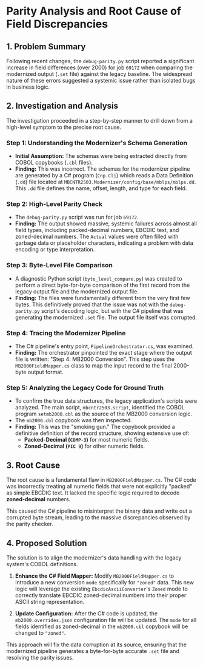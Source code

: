 # Parity Analysis and Root Cause of Field Discrepancies

## 1. Problem Summary

Following recent changes, the `debug-parity.py` script reported a significant increase in field differences (over 2000) for job `69172` when comparing the modernized output (`.set` file) against the legacy baseline. The widespread nature of these errors suggested a systemic issue rather than isolated bugs in business logic.

## 2. Investigation and Analysis

The investigation proceeded in a step-by-step manner to drill down from a high-level symptom to the precise root cause.

### Step 1: Understanding the Modernizer's Schema Generation

- **Initial Assumption:** The schemas were being extracted directly from COBOL copybooks (`.cbl` files).
- **Finding:** This was incorrect. The schemas for the modernizer pipeline are generated by a C# program (`Cnp.Cli`) which reads a Data Definition (`.dd`) file located at `MBCNTR2503.Modernizer/config/base/mblps/mblps.dd`. This `.dd` file defines the name, offset, length, and type for each field.

### Step 2: High-Level Parity Check

- The `debug-parity.py` script was run for job `69172`.
- **Finding:** The output showed massive, systemic failures across almost all field types, including packed-decimal numbers, EBCDIC text, and zoned-decimal numbers. The `Actual` values were often filled with garbage data or placeholder characters, indicating a problem with data encoding or type interpretation.

### Step 3: Byte-Level File Comparison

- A diagnostic Python script (`byte_level_compare.py`) was created to perform a direct byte-for-byte comparison of the first record from the legacy output file and the modernized output file.
- **Finding:** The files were fundamentally different from the very first few bytes. This definitively proved that the issue was not with the `debug-parity.py` script's decoding logic, but with the C# pipeline that was generating the modernized `.set` file. The output file itself was corrupted.

### Step 4: Tracing the Modernizer Pipeline

- The C# pipeline's entry point, `PipelineOrchestrator.cs`, was examined.
- **Finding:** The orchestrator pinpointed the exact stage where the output file is written: "Step 4: MB2000 Conversion". This step uses the `MB2000FieldMapper.cs` class to map the input record to the final 2000-byte output format.

### Step 5: Analyzing the Legacy Code for Ground Truth

- To confirm the true data structures, the legacy application's scripts were analyzed. The main script, `mbcntr2503.script`, identified the COBOL program `setmb2000.cbl` as the source of the MB2000 conversion logic.
- The `mb2000.cbl` copybook was then inspected.
- **Finding:** This was the "smoking gun." The copybook provided a definitive definition of the record structure, showing extensive use of:
    - **Packed-Decimal (`COMP-3`)** for most numeric fields.
    - **Zoned-Decimal (`PIC 9`)** for other numeric fields.

## 3. Root Cause

The root cause is a fundamental flaw in `MB2000FieldMapper.cs`. The C# code was incorrectly treating all numeric fields that were not explicitly "packed" as simple EBCDIC text. It lacked the specific logic required to decode **zoned-decimal** numbers.

This caused the C# pipeline to misinterpret the binary data and write out a corrupted byte stream, leading to the massive discrepancies observed by the parity checker.

## 4. Proposed Solution

The solution is to align the modernizer's data handling with the legacy system's COBOL definitions.

1.  **Enhance the C# Field Mapper:** Modify `MB2000FieldMapper.cs` to introduce a new conversion `mode` specifically for `"zoned"` data. This new logic will leverage the existing `EbcdicAsciiConverter`'s `Zoned` mode to correctly translate EBCDIC zoned-decimal numbers into their proper ASCII string representation.

2.  **Update Configuration:** After the C# code is updated, the `mb2000.overrides.json` configuration file will be updated. The `mode` for all fields identified as zoned-decimal in the `mb2000.cbl` copybook will be changed to `"zoned"`.

This approach will fix the data corruption at its source, ensuring that the modernized pipeline generates a byte-for-byte accurate `.set` file and resolving the parity issues.
